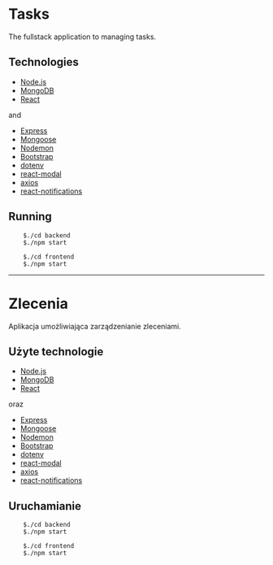 # Tasks

The fullstack application to managing tasks.

## Technologies

* [Node.js](https://nodejs.org/en/)
* [MongoDB](https://www.mongodb.com)
* [React](https://pl.reactjs.org/)

and

* [Express](https://expressjs.com/)
* [Mongoose](https://mongoosejs.com/)
* [Nodemon](https://nodemon.io/)
* [Bootstrap](https://getbootstrap.com/)
* [dotenv](https://github.com/motdotla/dotenv#readme)
* [react-modal](https://github.com/reactjs/react-modal)
* [axios](https://axios-http.com/)
* [react-notifications](https://github.com/tjrexer/react-notifications)

## Running

```
    $./cd backend 
    $./npm start
```
```
    $./cd frontend 
    $./npm start
```

***

# Zlecenia

Aplikacja umożliwiająca zarządzenianie zleceniami.

## Użyte technologie

* [Node.js](https://nodejs.org/en/)
* [MongoDB](https://www.mongodb.com)
* [React](https://pl.reactjs.org/)

oraz

* [Express](https://expressjs.com/)
* [Mongoose](https://mongoosejs.com/)
* [Nodemon](https://nodemon.io/)
* [Bootstrap](https://getbootstrap.com/)
* [dotenv](https://github.com/motdotla/dotenv#readme)
* [react-modal](https://github.com/reactjs/react-modal)
* [axios](https://axios-http.com/)
* [react-notifications](https://github.com/tjrexer/react-notifications)

## Uruchamianie

```
    $./cd backend 
    $./npm start
```
```
    $./cd frontend 
    $./npm start
```